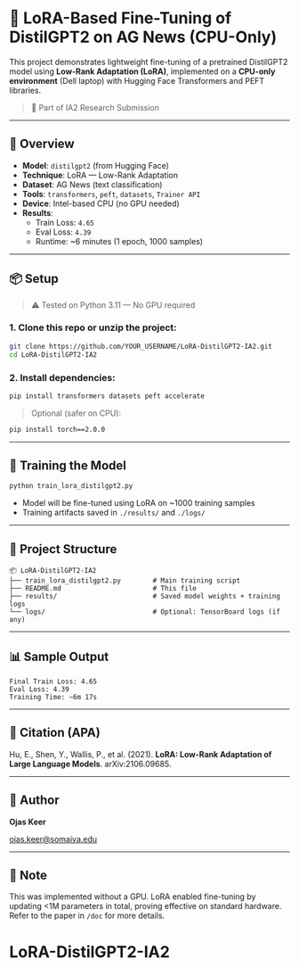 # 🚀 LoRA-Based Fine-Tuning of DistilGPT2 on AG News (CPU-Only)

This project demonstrates lightweight fine-tuning of a pretrained DistilGPT2 model using **Low-Rank Adaptation (LoRA)**, implemented on a **CPU-only environment** (Dell laptop) with Hugging Face Transformers and PEFT libraries.

> 📁 Part of IA2 Research Submission 

---

## 📌 Overview

- **Model**: `distilgpt2` (from Hugging Face)
- **Technique**: LoRA — Low-Rank Adaptation
- **Dataset**: AG News (text classification)
- **Tools**: `transformers`, `peft`, `datasets`, `Trainer API`
- **Device**: Intel-based CPU (no GPU needed)
- **Results**:  
  - Train Loss: `4.65`  
  - Eval Loss: `4.39`  
  - Runtime: ~6 minutes (1 epoch, 1000 samples)

---

## 📦 Setup

> ⚠️ Tested on Python 3.11 — No GPU required

### 1. Clone this repo or unzip the project:
```bash
git clone https://github.com/YOUR_USERNAME/LoRA-DistilGPT2-IA2.git
cd LoRA-DistilGPT2-IA2
```

### 2. Install dependencies:
```bash
pip install transformers datasets peft accelerate
```

> Optional (safer on CPU):  
```bash
pip install torch==2.0.0
```

---

## 🧠 Training the Model

```bash
python train_lora_distilgpt2.py
```

- Model will be fine-tuned using LoRA on ~1000 training samples
- Training artifacts saved in `./results/` and `./logs/`

---

## 📂 Project Structure

```
📦 LoRA-DistilGPT2-IA2
├── train_lora_distilgpt2.py        # Main training script
├── README.md                       # This file
├── results/                        # Saved model weights + training logs
└── logs/                           # Optional: TensorBoard logs (if any)
```

---

## 📊 Sample Output

```
Final Train Loss: 4.65
Eval Loss: 4.39
Training Time: ~6m 17s
```

---

## 📝 Citation (APA)
Hu, E., Shen, Y., Wallis, P., et al. (2021). **LoRA: Low-Rank Adaptation of Large Language Models**. arXiv:2106.09685.

---

## 📧 Author

**Ojas Keer**  
  
ojas.keer@somaiya.edu

---

## 📌 Note

This was implemented without a GPU. LoRA enabled fine-tuning by updating <1M parameters in total, proving effective on standard hardware. Refer to the paper in `/doc` for more details.
# LoRA-DistilGPT2-IA2
